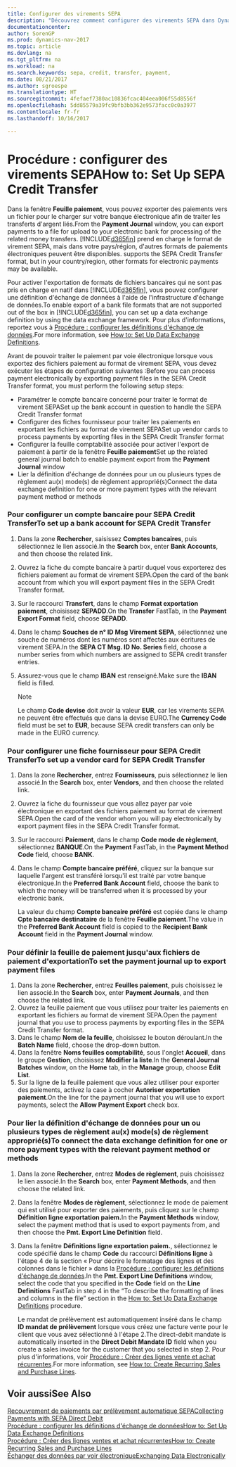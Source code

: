 ```yaml
---
title: Configurer des virements SEPA
description: "Découvrez comment configurer des virements SEPA dans Dynamics NAV."
documentationcenter: 
author: SorenGP
ms.prod: dynamics-nav-2017
ms.topic: article
ms.devlang: na
ms.tgt_pltfrm: na
ms.workload: na
ms.search.keywords: sepa, credit, transfer, payment,
ms.date: 08/21/2017
ms.author: sgroespe
ms.translationtype: HT
ms.sourcegitcommit: 4fefaef7380ac10836fcac404eea006f55d8556f
ms.openlocfilehash: 5dd85579a39fc9bfb3bb362e9573facc0c0a3977
ms.contentlocale: fr-fr
ms.lasthandoff: 10/16/2017

---
```

# <a name="how-to-set-up-sepa-credit-transfer"></a><span data-ttu-id="33430-103">Procédure : configurer des virements SEPA</span><span class="sxs-lookup"><span data-stu-id="33430-103">How to: Set Up SEPA Credit Transfer</span></span>
<span data-ttu-id="33430-104">Dans la fenêtre **Feuille paiement**, vous pouvez exporter des paiements vers un fichier pour le charger sur votre banque électronique afin de traiter les transferts d'argent liés.</span><span class="sxs-lookup"><span data-stu-id="33430-104">From the **Payment Journal** window, you can export payments to a file for upload to your electronic bank for processing of the related money transfers.</span></span> [!INCLUDE[d365fin](includes/d365fin_md.md)]<span data-ttu-id="33430-105"> prend en charge le format de virement SEPA, mais dans votre pays/région, d'autres formats de paiements électroniques peuvent être disponibles.</span><span class="sxs-lookup"><span data-stu-id="33430-105"> supports the SEPA Credit Transfer format, but in your country/region, other formats for electronic payments may be available.</span></span>  

<span data-ttu-id="33430-106">Pour activer l'exportation de formats de fichiers bancaires qui ne sont pas pris en charge en natif dans [!INCLUDE[d365fin](includes/d365fin_md.md)], vous pouvez configurer une définition d'échange de données à l'aide de l'infrastructure d'échange de données.</span><span class="sxs-lookup"><span data-stu-id="33430-106">To enable export of a bank file formats that are not supported out of the box in [!INCLUDE[d365fin](includes/d365fin_md.md)], you can set up a data exchange definition by using the data exchange framework.</span></span> <span data-ttu-id="33430-107">Pour plus d'informations, reportez vous à [Procédure : configurer les définitions d'échange de données](across-how-to-set-up-data-exchange-definitions.md).</span><span class="sxs-lookup"><span data-stu-id="33430-107">For more information, see [How to: Set Up Data Exchange Definitions](across-how-to-set-up-data-exchange-definitions.md).</span></span>  

<span data-ttu-id="33430-108">Avant de pouvoir traiter le paiement par voie électronique lorsque vous exportez des fichiers paiement au format de virement SEPA, vous devez exécuter les étapes de configuration suivantes :</span><span class="sxs-lookup"><span data-stu-id="33430-108">Before you can process payment electronically by exporting payment files in the SEPA Credit Transfer format, you must perform the following setup steps:</span></span>  

* <span data-ttu-id="33430-109">Paramétrer le compte bancaire concerné pour traiter le format de virement SEPA</span><span class="sxs-lookup"><span data-stu-id="33430-109">Set up the bank account in question to handle the SEPA Credit Transfer format</span></span>  
* <span data-ttu-id="33430-110">Configurer des fiches fournisseur pour traiter les paiements en exportant les fichiers au format de virement SEPA</span><span class="sxs-lookup"><span data-stu-id="33430-110">Set up vendor cards to process payments by exporting files in the SEPA Credit Transfer format</span></span>  
* <span data-ttu-id="33430-111">Configurer la feuille comptabilité associée pour activer l'export de paiement à partir de la fenêtre **Feuille paiement**</span><span class="sxs-lookup"><span data-stu-id="33430-111">Set up the related general journal batch to enable payment export from the **Payment Journal** window</span></span>  
* <span data-ttu-id="33430-112">Lier la définition d'échange de données pour un ou plusieurs types de règlement au(x) mode(s) de règlement approprié(s)</span><span class="sxs-lookup"><span data-stu-id="33430-112">Connect the data exchange definition for one or more payment types with the relevant payment method or methods</span></span>  

### <a name="to-set-up-a-bank-account-for-sepa-credit-transfer"></a><span data-ttu-id="33430-113">Pour configurer un compte bancaire pour SEPA Credit Transfer</span><span class="sxs-lookup"><span data-stu-id="33430-113">To set up a bank account for SEPA Credit Transfer</span></span>  
1. <span data-ttu-id="33430-114">Dans la zone **Rechercher**, saisissez **Comptes bancaires**, puis sélectionnez le lien associé.</span><span class="sxs-lookup"><span data-stu-id="33430-114">In the **Search** box, enter **Bank Accounts**, and then choose the related link.</span></span>  
2. <span data-ttu-id="33430-115">Ouvrez la fiche du compte bancaire à partir duquel vous exporterez des fichiers paiement au format de virement SEPA.</span><span class="sxs-lookup"><span data-stu-id="33430-115">Open the card of the bank account from which you will export payment files in the SEPA Credit Transfer format.</span></span>  
3. <span data-ttu-id="33430-116">Sur le raccourci **Transfert**, dans le champ **Format exportation paiement**, choisissez **SEPADD**.</span><span class="sxs-lookup"><span data-stu-id="33430-116">On the **Transfer** FastTab, in the **Payment Export Format** field, choose **SEPADD**.</span></span>  
4. <span data-ttu-id="33430-117">Dans le champ **Souches de n° ID Msg Virement SEPA**, sélectionnez une souche de numéros dont les numéros sont affectés aux écritures de virement SEPA.</span><span class="sxs-lookup"><span data-stu-id="33430-117">In the **SEPA CT Msg. ID No. Series** field, choose a number series from which numbers are assigned to SEPA credit transfer entries.</span></span>  
5. <span data-ttu-id="33430-118">Assurez-vous que le champ **IBAN** est renseigné.</span><span class="sxs-lookup"><span data-stu-id="33430-118">Make sure the **IBAN** field is filled.</span></span>  

    > [!NOTE]  
    >  <span data-ttu-id="33430-119">Le champ **Code devise** doit avoir la valeur **EUR**, car les virements SEPA ne peuvent être effectués que dans la devise EURO.</span><span class="sxs-lookup"><span data-stu-id="33430-119">The **Currency Code** field must be set to **EUR**, because SEPA credit transfers can only be made in the EURO currency.</span></span>  

### <a name="to-set-up-a-vendor-card-for-sepa-credit-transfer"></a><span data-ttu-id="33430-120">Pour configurer une fiche fournisseur pour SEPA Credit Transfer</span><span class="sxs-lookup"><span data-stu-id="33430-120">To set up a vendor card for SEPA Credit Transfer</span></span>  
1. <span data-ttu-id="33430-121">Dans la zone **Rechercher**, entrez **Fournisseurs**, puis sélectionnez le lien associé.</span><span class="sxs-lookup"><span data-stu-id="33430-121">In the **Search** box, enter **Vendors**, and then choose the related link.</span></span>  
2. <span data-ttu-id="33430-122">Ouvrez la fiche du fournisseur que vous allez payer par voie électronique en exportant des fichiers paiement au format de virement SEPA.</span><span class="sxs-lookup"><span data-stu-id="33430-122">Open the card of the vendor whom you will pay electronically by export payment files in the SEPA Credit Transfer format.</span></span>  
3. <span data-ttu-id="33430-123">Sur le raccourci **Paiement**, dans le champ **Code mode de règlement**, sélectionnez **BANQUE**.</span><span class="sxs-lookup"><span data-stu-id="33430-123">On the **Payment** FastTab, in the **Payment Method Code** field, choose **BANK**.</span></span>  
4. <span data-ttu-id="33430-124">Dans le champ **Compte bancaire préféré**, cliquez sur la banque sur laquelle l'argent est transféré lorsqu'il est traité par votre banque électronique.</span><span class="sxs-lookup"><span data-stu-id="33430-124">In the **Preferred Bank Account** field, choose the bank to which the money will be transferred when it is processed by your electronic bank.</span></span>  

     <span data-ttu-id="33430-125">La valeur du champ **Compte bancaire préféré** est copiée dans le champ **Cpte bancaire destinataire** de la fenêtre **Feuille paiement**.</span><span class="sxs-lookup"><span data-stu-id="33430-125">The value in the **Preferred Bank Account** field is copied to the **Recipient Bank Account** field in the **Payment Journal** window.</span></span>  

### <a name="to-set-the-payment-journal-up-to-export-payment-files"></a><span data-ttu-id="33430-126">Pour définir la feuille de paiement jusqu'aux fichiers de paiement d'exportation</span><span class="sxs-lookup"><span data-stu-id="33430-126">To set the payment journal up to export payment files</span></span>  
1. <span data-ttu-id="33430-127">Dans la zone **Rechercher**, entrez **Feuilles paiement**, puis choisissez le lien associé.</span><span class="sxs-lookup"><span data-stu-id="33430-127">In the **Search** box, enter **Payment Journals**, and then choose the related link.</span></span>  
2. <span data-ttu-id="33430-128">Ouvrez la feuille paiement que vous utilisez pour traiter les paiements en exportant les fichiers au format de virement SEPA.</span><span class="sxs-lookup"><span data-stu-id="33430-128">Open the payment journal that you use to process payments by exporting files in the SEPA Credit Transfer format.</span></span>  
3. <span data-ttu-id="33430-129">Dans le champ **Nom de la feuille**, choisissez le bouton déroulant.</span><span class="sxs-lookup"><span data-stu-id="33430-129">In the **Batch Name** field, choose the drop\-down button.</span></span>  
4. <span data-ttu-id="33430-130">Dans la fenêtre **Noms feuilles comptabilité**, sous l'onglet **Accueil**, dans le groupe **Gestion**, choisissez **Modifier la liste**.</span><span class="sxs-lookup"><span data-stu-id="33430-130">In the **General Journal Batches** window, on the **Home** tab, in the **Manage** group, choose **Edit List**.</span></span>  
5. <span data-ttu-id="33430-131">Sur la ligne de la feuille paiement que vous allez utiliser pour exporter des paiements, activez la case à cocher **Autoriser exportation paiement**.</span><span class="sxs-lookup"><span data-stu-id="33430-131">On the line for the payment journal that you will use to export payments, select the **Allow Payment Export** check box.</span></span>  

### <a name="to-connect-the-data-exchange-definition-for-one-or-more-payment-types-with-the-relevant-payment-method-or-methods"></a><span data-ttu-id="33430-132">Pour lier la définition d'échange de données pour un ou plusieurs types de règlement au(x) mode(s) de règlement approprié(s)</span><span class="sxs-lookup"><span data-stu-id="33430-132">To connect the data exchange definition for one or more payment types with the relevant payment method or methods</span></span>  
1. <span data-ttu-id="33430-133">Dans la zone **Rechercher**, entrez **Modes de règlement**, puis choisissez le lien associé.</span><span class="sxs-lookup"><span data-stu-id="33430-133">In the **Search** box, enter **Payment Methods**, and then choose the related link.</span></span>  
2. <span data-ttu-id="33430-134">Dans la fenêtre **Modes de règlement**, sélectionnez le mode de paiement qui est utilisé pour exporter des paiements, puis cliquez sur le champ **Définition ligne exportation paiem.**</span><span class="sxs-lookup"><span data-stu-id="33430-134">In the **Payment Methods** window, select the payment method that is used to export payments from, and then choose the **Pmt. Export Line Definition** field.</span></span>  
3. <span data-ttu-id="33430-135">Dans la fenêtre **Définitions ligne exportation paiem.**, sélectionnez le code spécifié dans le champ **Code** du raccourci **Définitions ligne** à l'étape 4 de la section « Pour décrire le formatage des lignes et des colonnes dans le fichier » dans la [Procédure : configurer les définitions d'échange de données](across-how-to-set-up-data-exchange-definitions.md).</span><span class="sxs-lookup"><span data-stu-id="33430-135">In the **Pmt. Export Line Definitions** window, select the code that you specified in the **Code** field on the **Line Definitions** FastTab in step 4 in the “To describe the formatting of lines and columns in the file” section in the [How to: Set Up Data Exchange Definitions](across-how-to-set-up-data-exchange-definitions.md) procedure.</span></span>  

    <span data-ttu-id="33430-136">Le mandat de prélèvement est automatiquement inséré dans le champ **ID mandat de prélèvement** lorsque vous créez une facture vente pour le client que vous avez sélectionné à l'étape 2.</span><span class="sxs-lookup"><span data-stu-id="33430-136">The direct-debit mandate is automatically inserted in the **Direct Debit Mandate ID** field when you create a sales invoice for the customer that you selected in step 2.</span></span> <span data-ttu-id="33430-137">Pour plus d'informations, voir [Procédure : Créer des lignes vente et achat récurrentes](sales-how-work-standard-lines.md).</span><span class="sxs-lookup"><span data-stu-id="33430-137">For more information, see [How to: Create Recurring Sales and Purchase Lines](sales-how-work-standard-lines.md).</span></span>  

## <a name="see-also"></a><span data-ttu-id="33430-138">Voir aussi</span><span class="sxs-lookup"><span data-stu-id="33430-138">See Also</span></span>  
[<span data-ttu-id="33430-139">Recouvrement de paiements par prélèvement automatique SEPA</span><span class="sxs-lookup"><span data-stu-id="33430-139">Collecting Payments with SEPA Direct Debit</span></span>](finance-collect-payments-with-sepa-direct-debit.md)  
[<span data-ttu-id="33430-140">Procédure : configurer les définitions d'échange de données</span><span class="sxs-lookup"><span data-stu-id="33430-140">How to: Set Up Data Exchange Definitions</span></span>](across-how-to-set-up-data-exchange-definitions.md)  
[<span data-ttu-id="33430-141">Procédure : Créer des lignes ventes et achat récurrentes</span><span class="sxs-lookup"><span data-stu-id="33430-141">How to: Create Recurring Sales and Purchase Lines</span></span>](sales-how-work-standard-lines.md)  
[<span data-ttu-id="33430-142">Échanger des données par voir électronique</span><span class="sxs-lookup"><span data-stu-id="33430-142">Exchanging Data Electronically</span></span>](across-data-exchange.md)  

